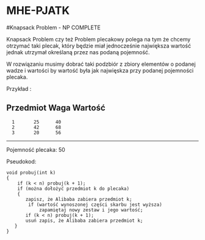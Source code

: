 # MHE-PJATK

#Knapsack Problem - NP COMPLETE


Knapsack Problem czy też Problem plecakowy polega na tym że chcemy otrzymać taki plecak,
który będzie miał jednocześnie największa wartość jednak utrzymał określaną przez nas podaną pojemność.

W rozwiązaniu musimy dobrać taki podzbiór z zbiory elementów o podanej wadze i wartości by wartość była jak najwięskza przy podanej pojemności plecaka.


Przykład :

Przedmiot  Waga  Wartość
  ------------------------
      1       25      40
      2       42      68
      3       20      56
  ------------------------
Pojemność plecaka:  50
  
Pseudokod:

    void probuj(int k)
    {
        if (k < n) probuj(k + 1);
        if (można dołożyć przedmiot k do plecaka)
        {
           zapisz, że Alibaba zabiera przedmiot k;
            if (wartość wynoszonej części skarbu jest wyższa)
                zapamiętaj nowy zestaw i jego wartość;
           if (k < n) probuj(k + 1);
           usuń zapis, że Alibaba zabiera przedmiot k;
       }
    } 


